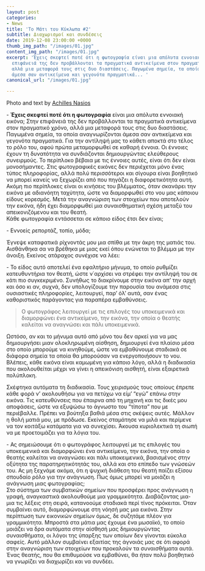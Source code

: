 ```yaml
---
layout: post
categories:
- News
title: 'Το Μάτι του Κύκλωπα #2'
subtitle: Διαχωρισμοί και συνδέσεις
date: 2019-12-08 23:00:00 +0000
thumb_img_path: "/images/01.jpg"
content_img_path: "/images/01.jpg"
excerpt: 'Έχεις σκεφτεί ποτέ ότι η φωτογραφία είναι μια απόλυτα εννοιακή εικόνα; Στην
  επιφάνειά της δεν προβάλλονται τα πραγματικά αντικείμενα στον πραγματικό χρόνο,
  αλλά μια μεταφορά τους στις δυο διαστάσεις. Παγωμένα σημεία, τα οποία αναγνωρίζονται
  άμεσα σαν αντικείμενα και γεγονότα πραγματικά... '
canonical_url: "/images/01.jpg"

---
```

Photo and text by [Achilles Nasios](https://anikon.org/)

\- **Έχεις σκεφτεί ποτέ ότι η φωτογραφία** είναι μια απόλυτα εννοιακή εικόνα; Στην επιφάνειά της δεν προβάλλονται τα πραγματικά αντικείμενα στον πραγματικό χρόνο, αλλά μια μεταφορά τους στις δυο διαστάσεις. Παγωμένα σημεία, τα οποία αναγνωρίζονται άμεσα σαν αντικείμενα και γεγονότα πραγματικά. Για την αντίληψή μας το κάθετι αποκτά στο τέλος το ρόλο του, αφού πρώτα μεταμορφωθεί σε καθαρή έννοια. Οι έννοιες έχουν τη δυνατότητα να συνδιάζονται δημιουργώντας ελεύθερους συνειρμούς. Το περίπλοκο βέβαια με τις έννοιες αυτές, είναι ότι δεν είναι μονοσήμαντες. Στις φωτογραφικές εικόνες δεν περιέχεται μόνο ένας τύπος πληροφορίας, αλλά πολύ περισσότεροι και σίγουρα είναι βοηθητικό να μπορεί κανείς να ξεχωρίζει από που πηγάζει η διαφορετικότητα αυτή. Ακόμη πιο περίπλοκες είναι οι κινήσεις του βλέμματος, όταν σκανάρει την εικόνα με αδιανόητη ταχύτητα, ώστε να διαμορφωθεί στο νου μας κάποιου είδους κορεσμός. Μετά την αναγνώριση των στοιχείων που αποτελούν την εικόνα, ήδη έχει διαμορφωθεί μια συναισθηματική σχέση μεταξύ του απεικονιζόμενου και του θεατή.  
Κάθε φωτογραφία εντάσσεται σε κάποιο είδος έτσι δεν είναι;

\- Εννοείς ρεπορτάζ, τοπίο, μόδα;

Έγνεψε καταφατικά ρίχνοντάς μου μια σπίθα με την άκρη της ματιάς του. Αισθάνθηκα σα να βρέθηκα με μιας εκεί όπου ενώνεται το βλέμμα με την άνοιξη. Εκείνος ατάραχος συνέχισε να λέει:

\- Το είδος αυτό αποτελεί ένα εφαλτήριο μήνυμα, το οποίο ρυθμίζει κατευθυντήρια τον θεατή, ώστε ν΄αρχίσει να στρέφει την αντίληψή του σε κάτι πιο συγκεκριμένο. Συνήθως το διακρίνουμε στην εικόνα απ’ την αρχή και όσο κι αν, συχνά, δεν υπολογίζουμε την παρουσία του ανάμεσα στις ουσιαστικές πληροφορίες, λειτουργεί, παρ’ όλ’ αυτά, σαν ένας καθοριστικός παράγοντας για παραπέρα εμβαθύνσεις.

> Ο φωτογράφος λειτουργεί με τις επιλογές του υποκειμενικά και διαμορφώνει ένα αντικείμενο, την εικόνα, την οποία ο θεατής καλείται να αναγνώσει και πάλι υποκειμενικά.

Ωστόσο, αν και το μήνυμα αυτό από μόνο του δεν αρκεί για να μας δημιουργήσει μιαν ολοκληρωμένη αίσθηση, δημιουργεί ένα πλαίσιο μέσα στο οποίο μπορούμε να κινηθούμε, ώστε να εμβαθύνουμε σταδιακά σε διάφορα σημεία τα οποία θα μπορούσαν να ενεργοποιήσουν το νου. Βλέπεις, κάθε εικόνα είναι καμωμένη για κάποιο λόγο, αλλά η διαδικασία που ακολουθείται μέχρι να γίνει η απεικόνιση αισθητή, είναι εξαιρετικά πολύπλοκη.

Σκέφτηκα αυτόματα τη διαδικασία. Τους χειρισμούς τους οποίους έπρεπε κάθε φορά ν’ ακολουθήσω για να πετύχω να είμ’ “εγώ” επάνω στην εικόνα. Τις κατευθύνσεις που έπαιρνα από τη μηχανή και τις δικές μου αποφάσεις, ώστε να εξυψώσω το άγνωστο του “τίποτα” που με περιέβαλλε. Πρέπει να βούτηξα βαθιά μέσα στις σκέψεις αυτές. Μάλλον η θολή ματιά μου, με πρόδωσε. Εκείνος σταμάτησε να μιλά και περίμενε να τον κοιτάξω κατάματα για να συνεχίσει. Άκουσα κυριολεκτικά τη σιωπή να με προετοιμάζει για τα λόγια του.

\- Ας σημειώσουμε ότι ο φωτογράφος λειτουργεί με τις επιλογές του υποκειμενικά και διαμορφώνει ένα αντικείμενο, την εικόνα, την οποία ο θεατής καλείται να αναγνώσει και πάλι υποκειμενικά, βασισμένος στην οξύτητα της παρατηρητικότητάς του, αλλά και στο επίπεδο των γνώσεών του. Ας μη ξεχνάμε ακόμα, ότι η ψυχική διάθεση του θεατή παίζει εξίσου σπουδαίο ρόλο για την ανάγνωση. Πως όμως μπορεί να μοιάζει η ανάγνωση μιας φωτογραφίας;  
Στο σύστημα των συμβατικών σημείων που προσφέρει προς ανάγνωση η γραφή, αναγκαστικά ακολουθούμε μια γραμμικότητα. Διαβάζοντας μια-μια τις λέξεις στη σειρά, κατανοούμε σταδιακά περί τίνος πρόκειται. Όταν συμβαίνει αυτό, διαμορφώνουμε στη νόησή μας μια εικόνα. Στην περίπτωση των εικονικών σημείων όμως, δε συζητάμε πλέον για γραμμικότητα. Μπροστά στα μάτια μας έχουμε ένα μωσαϊκό, το οποίο μοιάζει να δρα αυτόματα στην αίσθησή μας δημιουργώντας συναισθήματα, οι λόγοι της ύπαρξης των οποίων δεν γίνονται εύκολα σαφείς. Αυτό μάλλον συμβαίνει εξαιτίας της άγνοιάς μας σε ότι αφορά στην αναγνώριση των στοιχείων που προκαλούν τα συναισθήματα αυτά. Ένας θεατής, που θα επιθυμούσε να εμβαθύνει, θα ήταν πολύ βοηθητικό να γνωρίζει να διαχωρίζει και να συνδέει.